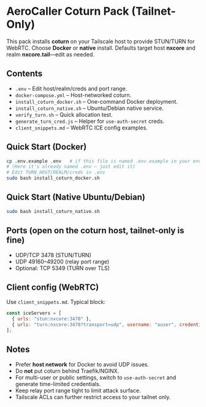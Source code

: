 # AeroCaller Coturn Pack (Tailnet-Only)

This pack installs **coturn** on your Tailscale host to provide STUN/TURN for WebRTC.
Choose **Docker** or **native** install. Defaults target host **nxcore** and realm **nxcore.tail**—edit as needed.

## Contents
- `.env` – Edit host/realm/creds and port range.
- `docker-compose.yml` – Host-networked coturn.
- `install_coturn_docker.sh` – One-command Docker deployment.
- `install_coturn_native.sh` – Ubuntu/Debian native service.
- `verify_turn.sh` – Quick allocation test.
- `generate_turn_cred.js` – Helper for `use-auth-secret` creds.
- `client_snippets.md` – WebRTC ICE config examples.

## Quick Start (Docker)
```bash
cp .env.example .env   # if this file is named .env.example in your environment
# (Here it's already named .env — just edit it)
# Edit TURN_HOST/REALM/creds in .env
sudo bash install_coturn_docker.sh
```

## Quick Start (Native Ubuntu/Debian)
```bash
sudo bash install_coturn_native.sh
```

## Ports (open on the coturn host, tailnet-only is fine)
- UDP/TCP 3478 (STUN/TURN)
- UDP 49160–49200 (relay port range)
- Optional: TCP 5349 (TURN over TLS)

## Client config (WebRTC)
Use `client_snippets.md`. Typical block:
```js
const iceServers = [
  { urls: "stun:nxcore:3478" },
  { urls: "turn:nxcore:3478?transport=udp", username: "auser", credential: "apass" },
];
```

## Notes
- Prefer **host network** for Docker to avoid UDP issues.
- Do **not** put coturn behind Traefik/NGINX.
- For multi-user or public settings, switch to `use-auth-secret` and generate time-limited credentials.
- Keep relay port range tight to limit attack surface.
- Tailscale ACLs can further restrict access to your tailnet only.
